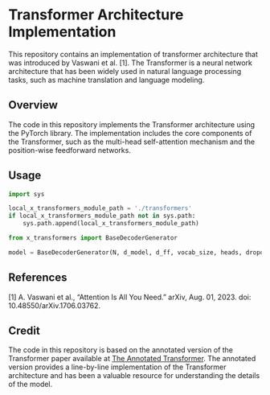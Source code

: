# Transformer Architecture Implementation

This repository contains an implementation of transformer architecture that was introduced by Vaswani et al. [1].  The Transformer is a neural network architecture that has been widely used in natural language processing tasks, such as machine translation and language modeling.

## Overview
The code in this repository implements the Transformer architecture using the PyTorch library. 
The implementation includes the core components of the Transformer, such as the multi-head self-attention mechanism and the position-wise feedforward networks.

## Usage 

```python
import sys        

local_x_transformers_module_path = './transformers'
if local_x_transformers_module_path not in sys.path:
    sys.path.append(local_x_transformers_module_path)
```

```python
from x_transformers import BaseDecoderGenerator

model = BaseDecoderGenerator(N, d_model, d_ff, vocab_size, heads, dropout, max_len)
```

## References
[1]	A. Vaswani et al., “Attention Is All You Need.” arXiv, Aug. 01, 2023. doi: 10.48550/arXiv.1706.03762.

## Credit

The code in this repository is based on the annotated version of the Transformer paper available at [The Annotated Transformer](https://nlp.seas.harvard.edu/annotated-transformer/). The annotated version provides a line-by-line implementation of the Transformer architecture and has been a valuable resource for understanding the details of the model.


